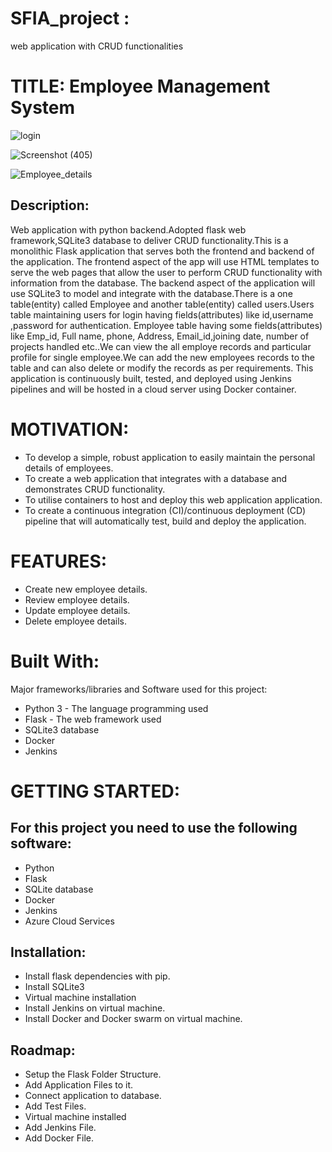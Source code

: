 # SFIA_project :
web application with CRUD functionalities


# TITLE: Employee Management System



![login](https://user-images.githubusercontent.com/72322155/195127017-24eb5b35-6d10-4c6e-9f81-f57627ded540.png)

![Screenshot (405)](https://user-images.githubusercontent.com/72322155/195135785-bb07dbe8-7086-4240-bce3-0dc6f5a78e34.png)

![Employee_details](https://user-images.githubusercontent.com/72322155/195127065-f6be9d9e-744a-449b-87af-d8405ae3f72c.png)


## Description:
Web application with python backend.Adopted flask web framework,SQLite3 database to deliver CRUD functionality.This is a monolithic Flask application that serves both the frontend and backend of the application. 
The frontend aspect of the app will use HTML templates to serve the web pages that allow the user to perform CRUD functionality with information from the database.
The backend aspect of the application will use SQLite3 to model and integrate with the database.There is a one table(entity) called Employee and another table(entity) called users.Users table maintaining users for login having fields(attributes) like id,username ,password for authentication. Employee table having some fields(attributes) like Emp_id, Full name, phone, Address, Email_id,joining date, number of projects handled etc..We can view the all employe records and particular profile for single employee.We can add the new employees records to the table and can also delete or modify the records as per requirements.
This application is continuously built, tested, and deployed using Jenkins pipelines and will be hosted in a cloud server using Docker container.

# MOTIVATION:
  * To develop a simple, robust application to easily maintain the personal details of employees.
  * To create a web application that integrates with a database and demonstrates CRUD functionality.
  * To utilise containers to host and deploy this web application application.
  * To create a continuous integration (CI)/continuous deployment (CD) pipeline that will automatically test, build and deploy the application.

# FEATURES:
  * Create new employee details.
  * Review employee details.
  * Update employee details.
  * Delete employee details.
  
 # Built With:
   Major frameworks/libraries and Software used for this project:
   *  Python 3 - The language programming used
   *  Flask - The web framework used
   *  SQLite3 database
   *  Docker
   *  Jenkins
  
# GETTING STARTED:
## For this project you need to use the following software:
   *  Python
   *  Flask
   *  SQLite database
   *  Docker
   *  Jenkins
   *  Azure Cloud Services 

## Installation:
  * Install flask dependencies with pip.
  * Install SQLite3
  * Virtual machine installation
  * Install Jenkins on virtual machine.
  * Install Docker and Docker swarm on virtual machine.
  
## Roadmap:
  * Setup the Flask Folder Structure.
  * Add Application Files to it.
  * Connect application to database.
  * Add Test Files.
  * Virtual machine installed
  * Add Jenkins File.
  * Add Docker File.
